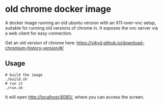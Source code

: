 # old chrome docker image

A docker image running an old ubuntu version with an X11-over-vnc setup, suitable for running old versions of chrome in. It exposes the vnc server via a web client for easy connection.

Get an old version of chrome here: https://vikyd.github.io/download-chromium-history-version/#/

## Usage

```
# build the image
./build.sh
# run it
./run.sh
```

It will open <http://localhost:8080/>, where you can access the screen.
